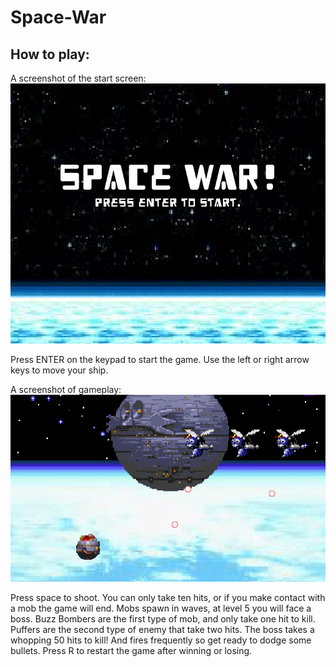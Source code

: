 # Space-War

## How to play: 

A screenshot of the start screen: 
![alt text][logo]

[logo]: https://github.com/Propelledshrimp/Space-War/blob/master/start_screen_screenshot.PNG "Logo Title Text 2"

Press ENTER on the keypad to start the game. 
Use the left or right arrow keys to move your ship.

A screenshot of gameplay:
![alt text][gameplay]

[gameplay]: https://github.com/Propelledshrimp/Space-War/blob/master/gameplay_screenshot.PNG "gameplay Title Text 3"
Press space to shoot.
You can only take ten hits, or if you make contact with a mob the game will end.
Mobs spawn in waves, at level 5 you will face a boss. 
Buzz Bombers are the first type of mob, and only take one hit to kill. 
Puffers are the second type of enemy that take two hits.
The boss takes a whopping 50 hits to kill! And fires frequently so get ready to dodge some bullets. 
Press R to restart the game after winning or losing. 
